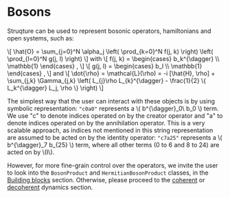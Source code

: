 # Bosons

Struqture can be used to represent bosonic operators, hamiltonians and open systems, such as:

\\[ \hat{O} = \sum_{j=0}^N \alpha_j \left( \prod_{k=0}^N f(j, k) \right) \left( \prod_{l=0}^N g(j, l) \right) \\]
with
\\[ f(j, k) = \begin{cases} b_k^{\dagger} \\\\ \mathbb{1} \end{cases} , \\]
\\[ g(j, l) = \begin{cases} b_l \\\\ \mathbb{1} \end{cases} , \\]
and 
\\[
    \dot{\rho} = \mathcal{L}(\rho) = -i \[\hat{H}, \rho\] + \sum_{j,k} \Gamma_{j,k} \left( L_{j}\rho L_{k}^{\dagger} - \frac{1}{2} \\{ L_k^{\dagger} L_j, \rho \\} \right)
\\]

The simplest way that the user can interact with these objects is by using symbolic representation: `"c0a0"` represents a \\( b^{\dagger}\_0\ b\_0 \\) term. We use "c" to denote  indices operated on by the creator operator and "a" to denote indices operated on by the annihilation operator. This is a very scalable approach, as indices not mentioned in this string representation are assumed to be acted on by the identity operator: `"c7a25"` represents a \\( b^{\dagger}\_7 b\_{25} \\) term, where all other terms (0 to 6 and 8 to 24) are acted on by \\(I\\).

However, for more fine-grain control over the operators, we invite the user to look into the `BosonProduct` and `HermitianBosonProduct` classes, in the [Building blocks](./products.md) section. Otherwise, please proceed to the [coherent](./noisefree.md) or [decoherent](./noisy.md) dynamics section.
